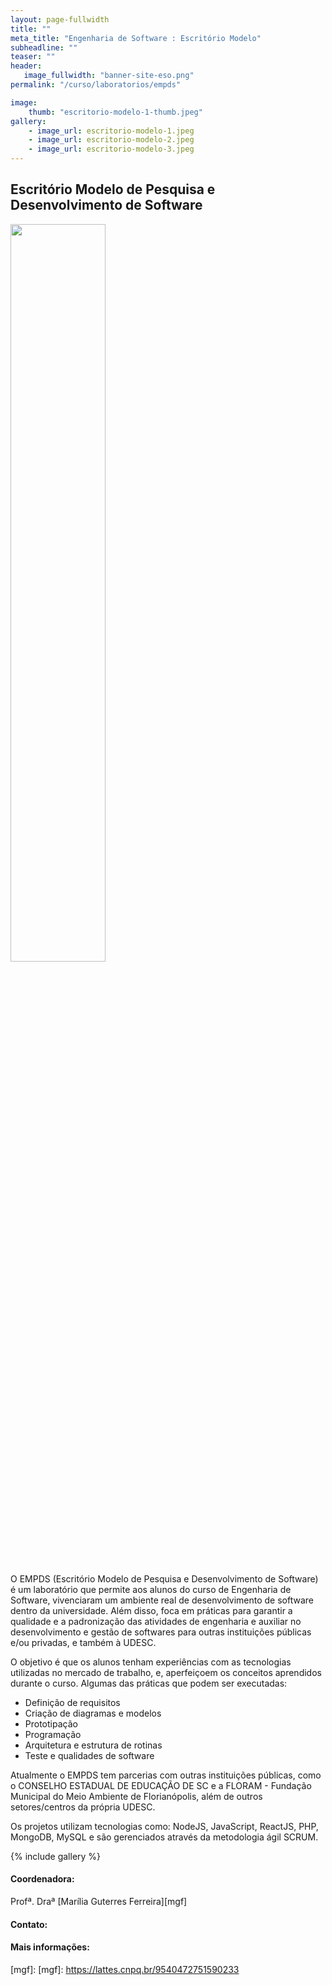 ```yaml
---
layout: page-fullwidth
title: ""
meta_title: "Engenharia de Software : Escritório Modelo"
subheadline: ""
teaser: ""
header:
   image_fullwidth: "banner-site-eso.png"
permalink: "/curso/laboratorios/empds"

image:
    thumb: "escritorio-modelo-1-thumb.jpeg"
gallery:
    - image_url: escritorio-modelo-1.jpeg
    - image_url: escritorio-modelo-2.jpeg
    - image_url: escritorio-modelo-3.jpeg
---
```


<!-- TODO erick: veja como coloquei o meta_title acima, e repetir em TODAS AS outras páginas do site; assim cria um contexto, que é uma página dentro do site de Engenharia de Software -->

## **Escritório Modelo de Pesquisa e Desenvolvimento de Software**

<img class="img-responsive" src="{{site.urlimg}}logo-escritorio-modelo.png" width="55%" class="align-items: center"/>

O EMPDS (Escritório Modelo de Pesquisa e Desenvolvimento de Software) é um laboratório que permite aos alunos do curso de Engenharia de Software, vivenciaram um ambiente real de desenvolvimento de software dentro da universidade. Além disso, foca em práticas para garantir a qualidade e a padronização das atividades de engenharia e auxiliar no desenvolvimento e gestão de softwares para outras instituições públicas e/ou privadas, e também à UDESC.

O objetivo é que os alunos tenham experiências com as tecnologias utilizadas no mercado de trabalho, e, aperfeiçoem os conceitos aprendidos durante o curso. Algumas das práticas que podem ser executadas:

- Definição de requisitos
- Criação de diagramas e modelos
- Prototipação
- Programação
- Arquitetura e estrutura de rotinas
- Teste e qualidades de software

Atualmente o EMPDS tem parcerias com outras instituições públicas, como o CONSELHO ESTADUAL DE EDUCAÇÃO DE SC e a FLORAM - Fundação Municipal do Meio Ambiente de Florianópolis, além de outros setores/centros da própria UDESC.

Os projetos utilizam tecnologias como: NodeJS, JavaScript, ReactJS, PHP, MongoDB, MySQL e são gerenciados através da metodologia ágil SCRUM.

{% include gallery %}

#### Coordenadora:
Profª. Draª [Marília Guterres Ferreira][mgf]

#### Contato:
<!-- TODO erick: ver com a prof. Marilia se tem algum e-mail especifico do empds, e também se tem redes sociais, para colocar arqui -->

<!-- TODO erick: adotar essa mesma estrutura de Coordenador/a e Contato nas páginas dos demais laboratórios, quando houver coordenador/contato -->

#### Mais informações:
<!-- TODO erick: colocar o link do site especifico do EMPDS se houver (procurar na página do ceavi); fazer isso também nos demais laboratórios/salas -->


[mgf]: [mgf]: https://lattes.cnpq.br/9540472751590233
